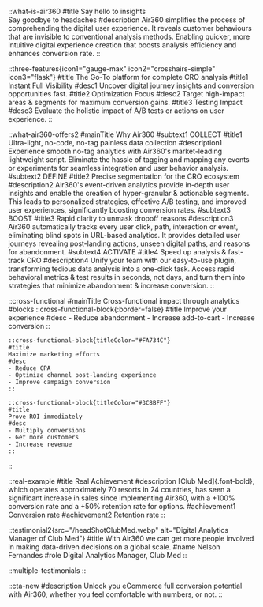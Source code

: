 ::what-is-air360
#title
Say hello to insights<br>
Say goodbye to headaches
#description
Air360 simplifies the process of comprehending the digital user experience.
It reveals customer behaviours that are invisible to conventional analysis methods. Enabling quicker, more intuitive digital experience creation that boosts analysis efficiency and enhances conversion rate.
::

::three-features{icon1="gauge-max" icon2="crosshairs-simple" icon3="flask"}
#title
The Go-To platform for complete CRO analysis
#title1
Instant Full Visibility
#desc1
Uncover digital journey insights and conversion opportunities fast.
#title2
Optimization Focus
#desc2
Target high-impact areas & segments for maximum conversion gains.
#title3
Testing Impact
#desc3
Evaluate the holistic impact of A/B tests or actions on user experience.
::

::what-air360-offers2
#mainTitle
Why Air360
#subtext1
COLLECT
#title1
Ultra-light, no-code, no-tag painless data collection
#description1
Experience smooth no-tag analytics with Air360's market-leading lightweight script. Eliminate the hassle of tagging and mapping any events or experiments for seamless integration and user behavior analysis.
#subtext2
DEFINE
#title2
Precise segmentation for the CRO ecosystem
#description2
Air360's event-driven analytics provide in-depth user insights and enable the creation of hyper-granular & actionable segments. This leads to personalized strategies, effective A/B testing, and improved user experiences, significantly boosting conversion rates.
#subtext3
BOOST
#title3
Rapid clarity to unmask dropoff reasons
#description3
Air360 automatically tracks every user click, path, interaction or event, eliminating blind spots in URL-based analytics. It provides detailed user journeys revealing post-landing actions, unseen digital paths, and reasons for abandonment.
#subtext4
ACTIVATE
#title4
Speed up analysis & fast-track CRO
#description4
Unify your team with our easy-to-use plugin, transforming tedious data analysis into a  one-click task. Access rapid behavioral metrics & test results in seconds, not days, and turn them into strategies that minimize abandonment & increase conversion.
::

::cross-functional
#mainTitle
Cross-functional impact through analytics
#blocks
    ::cross-functional-block{:border=false}
    #title
    Improve your experience
    #desc
    - Reduce abandonment
    - Increase add-to-cart
    - Increase conversion
    ::

    ::cross-functional-block{titleColor="#FA734C"}
    #title
    Maximize marketing efforts
    #desc
    - Reduce CPA
    - Optimize channel post-landing experience 
    - Improve campaign conversion
    ::

    ::cross-functional-block{titleColor="#3C8BFF"}
    #title
    Prove ROI immediately
    #desc
    - Multiply conversions
    - Get more customers
    - Increase revenue
    ::
::

::real-example
#title
Real Achievement
#description
[Club Med]{.font-bold}, which operates approximately 70 resorts in 24 countries, has seen a significant increase in sales since implementing Air360, with a +100% conversion rate and a +50% retention rate for options.
#achievement1
Conversion rate
#achievement2
Retention rate
::

::testimonial2{src="/headShotClubMed.webp" alt="Digital Analytics Manager of Club Med"}
#title
With Air360 we can get more people involved in making data-driven decisions on a global scale.
#name 
Nelson Fernandes
#role
Digital Analytics Manager, Club Med
::

::multiple-testimonials
::

::cta-new
#description
Unlock you eCommerce full conversion potential with Air360, whether you feel comfortable with numbers, or not.
::